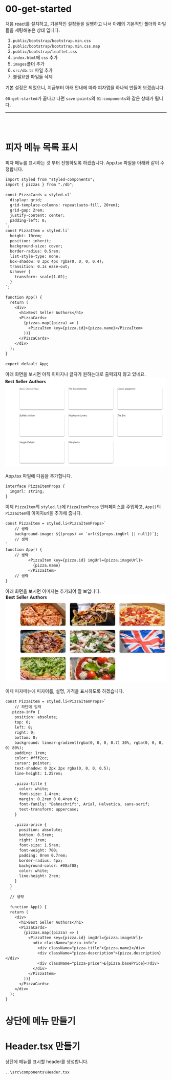 # 00-get-started
처음 react를 설치하고, 기본적인 설정들을 실행하고 나서
아래의 기본적인 폴더와 파일들을 세팅해놓은 상태 입니다.
1. `public/bootstrap/bootstrap.min.css`
2. `public/bootstrap/bootstrap.min.css.map`
3. `public/bootstrap/leaflet.css`
4. `index.html`에 `css` 추가
5. `images`폴더 추가
6. `src/db.ts` 파일 추가
7. 불필요한 파일들 삭제

기본 설정은 되었으니, 지금부터 아래 안내에 따라 피자앱을 하나씩 만들어 보겠습니다.

`00-get-started`가 끝나고 나면 `save-points`의 `01-components`와 같은 상태가 됩니다.

---
<br>
<br>

# 피자 메뉴 목록 표시
피자 메뉴를 표시하는 것 부터 진행하도록 하겠습니다.
App.tsx 파일을 아래와 같이 수정합니다.
```tsx
import styled from "styled-components";
import { pizzas } from "./db";

const PizzaCards = styled.ul`
  display: grid;
  grid-template-columns: repeat(auto-fill, 20rem);
  grid-gap: 2rem;
  justify-content: center;
  padding-left: 0;
`;
const PizzaItem = styled.li`
  height: 10rem;
  position: inherit;
  background-size: cover;
  border-radius: 0.5rem;
  list-style-type: none;
  box-shadow: 0 3px 4px rgba(0, 0, 0, 0.4);
  transition: 0.1s ease-out;
  &:hover {
    transform: scale(1.02);
  }
`;

function App() {
  return (
    <div>
      <h1>Best Seller Authors</h1>
      <PizzaCards>
        {pizzas.map((pizza) => (
          <PizzaItem key={pizza.id}>{pizza.name}</PizzaItem>
        ))}
      </PizzaCards>
    </div>
  );
}

export default App;
```
아래 화면을 보시면 아직 이미지나 글자가 원하는대로 출력되지 않고 있네요.
![Alt text](readme_images/image.png)

App.tsx 파일에 다음을 추가합니다.
```tsx
interface PizzaItemProps {
  imgUrl: string;
}
```
이제 `PizzaItem`의 `styled.li`에 `PizzaItemProps` 인터페이스를 주입하고,
`App()`의 `PizzaItem`에 이미지url을 추가해 줍니다.
```tsx
const PizzaItem = styled.li<PizzaItemProps>`
    // 생략
    background-image: ${(props) => `url(${props.imgUrl || null})`};
    // 생략
`
function App() {
    // 생략
          <PizzaItem key={pizza.id} imgUrl={pizza.imageUrl}>
            {pizza.name}
          </PizzaItem>
    // 생략
}
```
아래 화면을 보시면 이미지는 추가되어 잘 보입니다.
![Alt text](readme_images/image-2.png)

이제 피자메뉴에 피자이름, 설명, 가격을 표시하도록 하겠습니다.
```tsx
const PizzaItem = styled.li<PizzaItemProps>`
    // 하단에 입력
  .pizza-info {
    position: absolute;
    top: 0;
    left: 0;
    right: 0;
    bottom: 0;
    background: linear-gradient(rgba(0, 0, 0, 0.7) 30%, rgba(0, 0, 0, 0) 80%);
    padding: 1rem;
    color: #fff2cc;
    cursor: pointer;
    text-shadow: 0 2px 2px rgba(0, 0, 0, 0.5);
    line-height: 1.25rem;

    .pizza-title {
      color: white;
      font-size: 1.4rem;
      margin: 0.2rem 0 0.4rem 0;
      font-family: "Bahnschrift", Arial, Helvetica, sans-serif;
      text-transform: uppercase;
    }

    .pizza-price {
      position: absolute;
      bottom: 0.5rem;
      right: 1rem;
      font-size: 1.5rem;
      font-weight: 700;
      padding: 0rem 0.7rem;
      border-radius: 4px;
      background-color: #08af08;
      color: white;
      line-height: 2rem;
    }
  }
  `
  // 생략

  function App() {
  return (
    <div>
      <h1>Best Seller Authors</h1>
      <PizzaCards>
        {pizzas.map((pizza) => (
          <PizzaItem key={pizza.id} imgUrl={pizza.imageUrl}>
            <div className="pizza-info">
              <div className="pizza-title">{pizza.name}</div>
              <div className="pizza-description">{pizza.description}</div>
              <div className="pizza-price">£{pizza.basePrice}</div>
            </div>
          </PizzaItem>
        ))}
      </PizzaCards>
    </div>
  );
}
  ```

# 상단에 메뉴 만들기

# Header.tsx 만들기
상단에 메뉴를 표시할 header를 생성합니다.

`..\src\components\Header.tsx`
